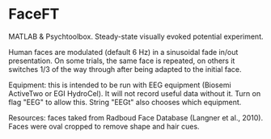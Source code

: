 # FaceFT
MATLAB & Psychtoolbox. Steady-state visually evoked potential experiment.

Human faces are modulated (default 6 Hz) in a sinusoidal fade in/out presentation. On some trials, the same face is repeated, on others it switches 1/3 of the way through after being adapted to the initial face. 

Equipment: this is intended to be run with EEG equipment (Biosemi ActiveTwo or EGI HydroCel). It will not record useful data without it. Turn on flag "EEG" to allow this. String "EEGt" also chooses which equipment.

Resources: faces taked from Radboud Face Database (Langner et al., 2010). Faces were oval cropped to remove shape and hair cues.
